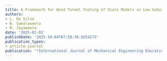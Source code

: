 ```yaml
---
title: A Framework for Wind Tunnel Testing of Scale Models in Low Subsonic Conditions
authors:
- L. De Silva
- N. Samaraweera
- N. Jayaweera
date: '2025-01-01'
publishDate: '2025-10-04T07:58:39.925427Z'
publication_types:
- article-journal
publication: '*International Journal of Mechanical Engineering Education*'
---
```

